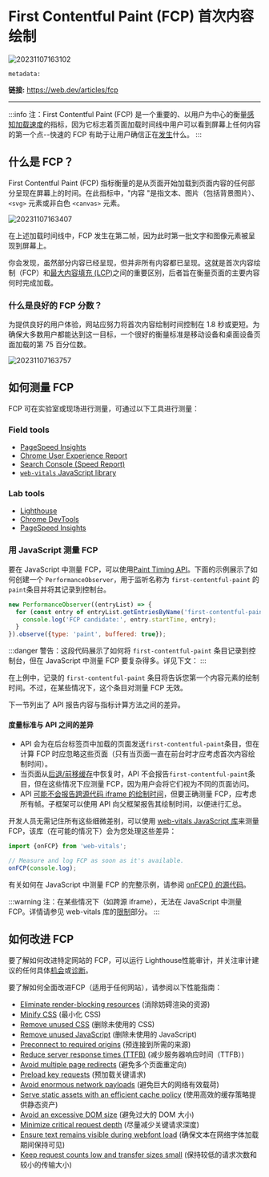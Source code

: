 # First Contentful Paint (FCP) 首次内容绘制

![20231107163102](https://blog-1318409910.cos.ap-beijing.myqcloud.com/blog/20231107163102.png)


`metadata:`

**链接:** https://web.dev/articles/fcp

---

:::info
注：First Contentful Paint (FCP) 是一个重要的、以用户为中心的衡量[感知加载速度](https://web.dev/articles/user-centric-performance-metrics#types_of_metrics)的指标，因为它标志着页面加载时间线中用户可以看到屏幕上任何内容的第一个点--快速的 FCP 有助于让用户确信正在[发生](https://web.dev/articles/user-centric-performance-metrics#defining_metrics)什么。
:::

## 什么是 FCP？
First Contentful Paint (FCP) 指标衡量的是从页面开始加载到页面内容的任何部分呈现在屏幕上的时间。在此指标中，"内容 "是指文本、图片（包括背景图片）、`<svg>` 元素或非白色 `<canvas>` 元素。

![20231107163407](https://blog-1318409910.cos.ap-beijing.myqcloud.com/blog/20231107163407.png)

在上述加载时间线中，FCP 发生在第二帧，因为此时第一批文字和图像元素被呈现到屏幕上。

你会发现，虽然部分内容已经呈现，但并非所有内容都已呈现。这就是首次内容绘制（FCP）和[最大内容填充 (LCP)](chrome/metrics/LCP)之间的重要区别，后者旨在衡量页面的主要内容何时完成加载。

### 什么是良好的 FCP 分数？

为提供良好的用户体验，网站应努力将首次内容绘制时间控制在 1.8 秒或更短。为确保大多数用户都能达到这一目标，一个很好的衡量标准是移动设备和桌面设备页面加载的第 75 百分位数。

![20231107163757](https://blog-1318409910.cos.ap-beijing.myqcloud.com/blog/20231107163757.png)

## 如何测量 FCP

FCP 可在实验室或现场进行测量，可通过以下工具进行测量：

### Field tools

*   [PageSpeed Insights](https://pagespeed.web.dev/)
*   [Chrome User Experience Report](https://developer.chrome.com/docs/crux/)
*   [Search Console (Speed Report)](https://webmasters.googleblog.com/2019/11/search-console-speed-report.html)
*   [`web-vitals` JavaScript library](https://github.com/GoogleChrome/web-vitals)

### Lab tools

*   [Lighthouse](https://developer.chrome.com/docs/lighthouse/overview/)
*   [Chrome DevTools](https://developer.chrome.com/docs/devtools/)
*   [PageSpeed Insights](https://pagespeed.web.dev/)

### 用 JavaScript 测量 FCP
要在 JavaScript 中测量 FCP，可以使用[Paint Timing API](https://w3c.github.io/paint-timing/)。下面的示例展示了如何创建一个 `PerformanceObserver`，用于监听名称为 `first-contentful-paint` 的`paint`条目并将其记录到控制台。

```js
new PerformanceObserver((entryList) => {
  for (const entry of entryList.getEntriesByName('first-contentful-paint')) {
    console.log('FCP candidate:', entry.startTime, entry);
  }
}).observe({type: 'paint', buffered: true});
```

:::danger
警告：这段代码展示了如何将 `first-contentful-paint` 条目记录到控制台，但在 JavaScript 中测量 FCP 要复杂得多。详见下文：
:::

在上例中，记录的 `first-contentful-paint` 条目将告诉您第一个内容元素的绘制时间。不过，在某些情况下，这个条目对测量 FCP 无效。

下一节列出了 API 报告内容与指标计算方法之间的差异。


#### 度量标准与 API 之间的差异
- API 会为在后台标签页中加载的页面发送`first-contentful-paint`条目，但在计算 FCP 时应忽略这些页面（只有当页面一直在前台时才应考虑首次内容绘制时间）。
- 当页面从[后退/前移缓存](https://web.dev/articles/bfcache#impact_on_core_web_vitals)中恢复时，API 不会报告`first-contentful-paint`条目，但在这些情况下应测量 FCP，因为用户会将它们视为不同的页面访问。
- API [可能不会报告跨源代码 iframe 的绘制时间](https://w3c.github.io/paint-timing/#:%7E:text=cross-origin%20iframes)，但要正确测量 FCP，应考虑所有帧。子框架可以使用 API 向父框架报告其绘制时间，以便进行汇总。

开发人员无需记住所有这些细微差别，可以使用 [web-vitals JavaScript 库](https://github.com/GoogleChrome/web-vitals)来测量 FCP，该库（在可能的情况下）会为您处理这些差异：

```js
import {onFCP} from 'web-vitals';

// Measure and log FCP as soon as it's available.
onFCP(console.log);
```

有关如何在 JavaScript 中测量 FCP 的完整示例，请参阅 [onFCP() 的源代码](https://github.com/GoogleChrome/web-vitals/blob/main/src/onFCP.ts)。

:::warning
注：在某些情况下（如跨源 iframe），无法在 JavaScript 中测量 FCP。详情请参见 web-vitals 库的[限制](https://github.com/GoogleChrome/web-vitals#limitations)部分。
:::

## 如何改进 FCP
要了解如何改进特定网站的 FCP，可以运行 Lighthouse性能审计，并关注审计建议的任何具体[机会](https://developer.chrome.com/docs/lighthouse/performance/#opportunities)或[诊断](https://developer.chrome.com/docs/lighthouse/performance/#diagnostics)。

要了解如何全面改进FCP（适用于任何网站），请参阅以下性能指南：


*   [Eliminate render-blocking resources](https://developer.chrome.com/docs/lighthouse/performance/render-blocking-resources/) (消除妨碍渲染的资源)
*   [Minify CSS](https://developer.chrome.com/docs/lighthouse/performance/unminified-css/) (最小化 CSS)
*   [Remove unused CSS](https://developer.chrome.com/docs/lighthouse/performance/unused-css-rules/) (删除未使用的 CSS)
*   [Remove unused JavaScript](https://developer.chrome.com/docs/lighthouse/performance/unused-javascript/) (删除未使用的 JavaScript)
*   [Preconnect to required origins](https://developer.chrome.com/docs/lighthouse/performance/uses-rel-preconnect/) (预连接到所需的来源)
*   [Reduce server response times (TTFB)](https://web.dev/articles/ttfb) (减少服务器响应时间（TTFB）)
*   [Avoid multiple page redirects](https://developer.chrome.com/docs/lighthouse/performance/redirects/) (避免多个页面重定向)
*   [Preload key requests](https://developer.chrome.com/docs/lighthouse/performance/uses-rel-preload/) (预加载关键请求)
*   [Avoid enormous network payloads](https://developer.chrome.com/docs/lighthouse/performance/total-byte-weight/) (避免巨大的网络有效载荷)
*   [Serve static assets with an efficient cache policy](https://developer.chrome.com/docs/lighthouse/performance/uses-long-cache-ttl/) (使用高效的缓存策略提供静态资产)
*   [Avoid an excessive DOM size](https://developer.chrome.com/docs/lighthouse/performance/dom-size/) (避免过大的 DOM 大小)
*   [Minimize critical request depth](https://developer.chrome.com/docs/lighthouse/performance/critical-request-chains/) (尽量减少关键请求深度)
*   [Ensure text remains visible during webfont load](https://developer.chrome.com/docs/lighthouse/performance/font-display/) (确保文本在网络字体加载期间保持可见)
*   [Keep request counts low and transfer sizes small](https://developer.chrome.com/docs/lighthouse/performance/resource-summary/) (保持较低的请求次数和较小的传输大小)